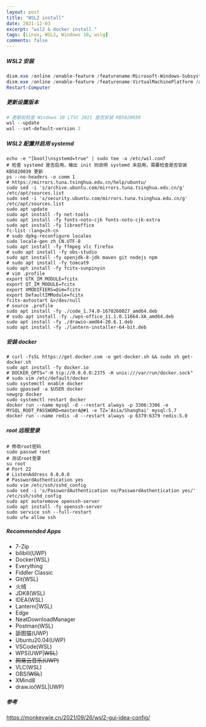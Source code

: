 ```yaml
---
layout: post
title: "WSL2 install"
date: 2021-12-03
excerpt: "wsl2 & docker install."
tags: [Linux, WSL2, Windows 10, wslg]
comments: false
---
```


##### WSL2 安装

```powershell
dism.exe /online /enable-feature /featurename:Microsoft-Windows-Subsystem-Linux /all /norestart
dism.exe /online /enable-feature /featurename:VirtualMachinePlatform /all /norestart
Restart-Computer
```

##### 更新设置版本

```powershell
# 更新前检查 Windows 10 LTSC 2021 是否安装 KB5020030
wsl --update
wsl --set-default-version 2
```

##### WSL2 配置并启用 systemd

```shell
echo -e "[boot]\nsystemd=true" | sudo tee -a /etc/wsl.conf
# 检查 systemd 是否启用，输出 init 则说明 systemd 未启用，需要检查是否安装 KB5020030 更新
ps --no-headers -o comm 1
# https://mirrors.tuna.tsinghua.edu.cn/help/ubuntu/
sudo sed -i 's/archive.ubuntu.com/mirrors.tuna.tsinghua.edu.cn/g' /etc/apt/sources.list
sudo sed -i 's/security.ubuntu.com/mirrors.tuna.tsinghua.edu.cn/g' /etc/apt/sources.list
sudo apt update
sudo apt install -fy net-tools
sudo apt install -fy fonts-noto-cjk fonts-noto-cjk-extra
sudo apt install -fy libreoffice
fc-list :lang=zh-cn
# sudo dpkg-reconfigure locales
sudo locale-gen zh_CN.UTF-8
sudo apt install -fy ffmpeg vlc firefox
# sudo apt install -fy obs-studio
sudo apt install -fy openjdk-8-jdk maven git nodejs npm
# sudo apt install -fy tomcat9
sudo apt install -fy fcitx-sunpinyin
# vim .profile
export GTK_IM_MODULE=fcitx
export QT_IM_MODULE=fcitx
export XMODIFIERS=@im=fcitx
export DefaultIMModule=fcitx
fcitx-autostart &>/dev/null
# source .profile
sudo apt install -fy ./code_1.74.0-1670260027_amd64.deb
# sudo apt install -fy ./wps-office_11.1.0.11664.XA_amd64.deb
sudo apt install -fy ./drawio-amd64-20.6.1.deb
sudo apt install -fy ./lantern-installer-64-bit.deb
```

##### 安装 docker

```shell
# curl -fsSL https://get.docker.com -o get-docker.sh && sudo sh get-docker.sh
sudo apt install -fy docker.io
# DOCKER_OPTS="-H tcp://0.0.0.0:2375 -H unix:///var/run/docker.sock"
# sudo vim /etc/default/docker
sudo systemctl enable docker
sudo gpasswd -a $USER docker
newgrp docker
sudo systemctl restart docker
docker run --name mysql -d --restart always -p 3306:3306 -e MYSQL_ROOT_PASSWORD=masterA@#1 -e TZ='Asia/Shanghai' mysql:5.7
docker run --name redis -d --restart always -p 6379:6379 redis:5.0
```

##### root 远程登录

```shell
# 修改root密码
sudo passwd root
# 测试root登录
su root
# Port 22
# ListenAddress 0.0.0.0
# PasswordAuthentication yes
sudo vim /etc/ssh/sshd_config
sudo sed -i 's/PasswordAuthentication no/PasswordAuthentication yes/' /etc/ssh/sshd_config
sudo apt autoremove openssh-server
sudo apt install -fy openssh-server
sudo service ssh --full-restart
sudo ufw allow ssh
```

##### Recommended Apps

- 7-Zip
- bilibili(UWP)
- Docker(WSL)
- Everything
- Fiddler Classic
- Git(WSL)
- 火绒
- JDK8(WSL)
- IDEA(WSL)
- Lantern(|WSL)
- Edge
- NeatDownloadManager
- Postman(WSL)
- 舔图猫(UWP)
- Ubuntu20.04(UWP)
- VSCode(WSL)
- WPS(UWP|~~WSL~~)
- ~~网易云音乐(UWP)~~
- VLC(WSL)
- OBS(~~WSL~~)
- XMind8
- draw.io(WSL|UWP)

##### 参考

https://monkeywie.cn/2021/09/26/wsl2-gui-idea-config/
